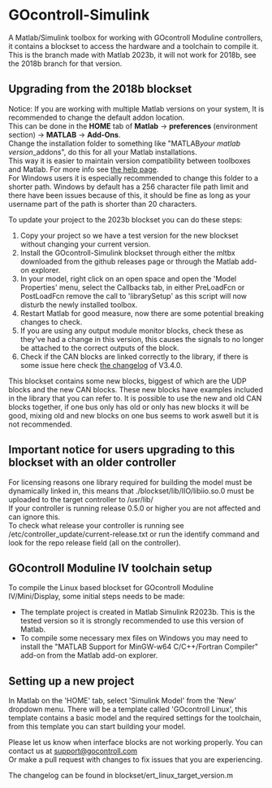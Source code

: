 # GOcontroll-Simulink
A Matlab/Simulink toolbox for working with GOcontroll Moduline controllers, it contains a blockset to access the hardware and a toolchain to compile it.  
This is the branch made with Matlab 2023b, it will not work for 2018b, see the 2018b branch for that version.

## Upgrading from the 2018b blockset

Notice: If you are working with multiple Matlab versions on your system, It is recommended to change the default addon location.  
This can be done in the **HOME** tab of **Matlab** -> **preferences** (environment section) -> **MATLAB** -> **Add-Ons**.  
Change the installation folder to something like "MATLAB*your matlab version*_addons", do this for all your Matlab installations.  
This way it is easier to maintain version compatibility between toolboxes and Matlab. For more info see [the help page](https://nl.mathworks.com/help/matlab/matlab_env/get-add-ons.html).  
For Windows users it is especially recommended to change this folder to a shorter path. Windows by default has a 256 character file path limit and there have been issues because of this, it should be fine as long as your username part of the path is shorter than 20 characters.  

To update your project to the 2023b blockset you can do these steps:
1. Copy your project so we have a test version for the new blockset without changing your current version.
2. Install the GOcontroll-Simulink blockset through either the mltbx downloaded from the github releases page or through the Matlab add-on explorer.
3. In your model, right click on an open space and open the 'Model Properties' menu, select the Callbacks tab, in either PreLoadFcn or PostLoadFcn remove the call to 'librarySetup' as this script will now disturb the newly installed toolbox.
4. Restart Matlab for good measure, now there are some potential breaking changes to check.
5. If you are using any output module monitor blocks, check these as they've had a change in this version, this causes the signals to no longer be attached to the correct outputs of the block.
6. Check if the CAN blocks are linked correctly to the library, if there is some issue here check [the changelog](blockset/ert_linux_target_version.m) of V3.4.0.

This blockset contains some new blocks, biggest of which are the UDP blocks and the new CAN blocks. These new blocks have examples included in the library that you can refer to. It is possible to use the new and old CAN blocks together, if one bus only has old or only has new blocks it will be good, mixing old and new blocks on one bus seems to work aswell but it is not recommended.

## Important notice for users upgrading to this blockset with an older controller

For licensing reasons one library required for building the model must be dynamically linked in, this means that ./blockset/lib/IIO/libiio.so.0 must be uploaded to the target controller to /usr/lib/  
If your controller is running release 0.5.0 or higher you are not affected and can ignore this.  
To check what release your controller is running see /etc/controller_update/current-release.txt or run the identify command and look for the repo release field (all on the controller).

## GOcontroll Moduline IV toolchain setup

To compile the Linux based blockset for GOcontroll Moduline IV/Mini/Display, some initial steps needs to be made:
- The template project is created in Matlab Simulink R2023b. This is the tested version so it is strongly recommended to use this version of Matlab.
- To compile some necessary mex files on Windows you may need to install the "MATLAB Support for MinGW-w64 C/C++/Fortran Compiler" add-on from the Matlab add-on explorer.

## Setting up a new project

In Matlab on the 'HOME' tab, select 'Simulink Model' from the 'New' dropdown menu. There will be a template called 'GOcontroll Linux', this template contains a basic model and the required settings for the toolchain, from this template you can start building your model.

Please let us know when interface blocks are not working properly. You can contact us at support@gocontroll.com  
Or make a pull request with changes to fix issues that you are experiencing.

The changelog can be found in blockset/ert_linux_target_version.m